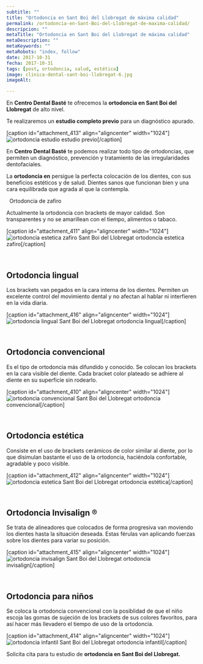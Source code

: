 ```yaml
---
subtitle: ""
title: "Ortodoncia en Sant Boi del Llobregat de máxima calidad"
permalink: /ortodoncia-en-Sant-Boi-del-Llobregat-de-maxima-calidad/
descripcion: ""
metaTitle: "Ortodoncia en Sant Boi del Llobregat de máxima calidad"
metaDescription: ""
metaKeywords: ""
metaRobots: "index, follow"
date: 2017-10-31
fecha: 2017-10-31
tags: [post, ortodoncia, salud, estética]
image: clinica-dental-sant-boi-llobregat-6.jpg
imageAlt: 

---
```



En **Centro Dental Basté** te ofrecemos la **ortodoncia en Sant Boi del Llobregat** de alto nivel.

Te realizaremos un **estudio completo previo** para un diagnóstico apurado.

[caption id="attachment\_413" align="aligncenter" width="1024"]![ortodoncia estudio](/assets/static/images/blog/blog-inner/ortodoncia-estudio.jpg) estudio previo[/caption]

En **Centro Dental Basté** te podemos realizar todo tipo de ortodoncias, que permiten un diagnóstico, prevención y tratamiento de las irregularidades dentofaciales.

La **ortodoncia en** persigue la perfecta colocación de los dientes, con sus beneficios estéticos y de salud. Dientes sanos que funcionan bien y una cara equilibrada que agrada al que la contempla.

 
Ortodoncia de zafiro


Actualmente la ortodoncia con brackets de mayor calidad. Son transparentes y no se amarillean con el tiempo, alimentos o tabaco.

[caption id="attachment\_411" align="aligncenter" width="1024"]![ortodoncia estetica zafiro Sant Boi del Llobregat](/assets/static/images/blog/blog-inner/ortodoncia-estetica-zafiro.jpg) ortodoncia estetica zafiro[/caption]

 
## Ortodoncia lingual


Los brackets van pegados en la cara interna de los dientes. Permiten un excelente control del movimiento dental y no afectan al hablar ni interfieren en la vida diaria.

[caption id="attachment\_416" align="aligncenter" width="1024"]![ortodoncia lingual Sant Boi del Llobregat](/assets/static/images/blog/blog-inner/ortodoncia-lingual.jpg) ortodoncia lingual[/caption]

 
## Ortodoncia convencional


Es el tipo de ortodoncia más difundido y conocido. Se colocan los brackets en la cara visible del diente. Cada bracket color plateado se adhiere al diente en su superficie sin rodearlo.

[caption id="attachment\_410" align="aligncenter" width="1024"]![ortodoncia convencional Sant Boi del Llobregat](/assets/static/images/blog/blog-inner/ortodoncia-convencional.jpg) ortodoncia convencional[/caption]

 
## Ortodoncia estética


Consiste en el uso de brackets cerámicos de color similar al diente, por lo que disimulan bastante el uso de la ortodoncia, haciéndola confortable, agradable y poco visible.

[caption id="attachment\_412" align="aligncenter" width="1024"]![ortodoncia estetica Sant Boi del Llobregat](/assets/static/images/blog/blog-inner/ortodoncia-estetica.jpg) ortodoncia estética[/caption]

 
## Ortodoncia Invisalign ®


Se trata de alineadores que colocados de forma progresiva van moviendo los dientes hasta la situación deseada. Estas férulas van aplicando fuerzas sobre los dientes para variar su posición.

[caption id="attachment\_415" align="aligncenter" width="1024"]![ortodoncia invisalign Sant Boi del Llobregat](/assets/static/images/blog/blog-inner/ortodoncia-invisalign.jpg) ortodoncia invisalign[/caption]

 
## Ortodoncia para niños


Se coloca la ortodoncia convencional con la posiblidad de que el niño escoja las gomas de sujeción de los brackets de sus colores favoritos, para así hacer más llevadero el tiempo de uso de la ortodoncia.

[caption id="attachment\_414" align="aligncenter" width="1024"]![ortodoncia infantil Sant Boi del Llobregat](/assets/static/images/blog/blog-inner/ortodoncia-infantil.jpg) ortodoncia infantil[/caption]


Solicita cita para tu estudio de **ortodoncia en Sant Boi del Llobregat.**




